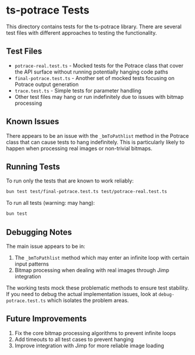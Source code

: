 # ts-potrace Tests

This directory contains tests for the ts-potrace library. There are several test files with different approaches to testing the functionality.

## Test Files

- `potrace-real.test.ts` - Mocked tests for the Potrace class that cover the API surface without running potentially hanging code paths
- `final-potrace.test.ts` - Another set of mocked tests focusing on Potrace output generation
- `trace.test.ts` - Simple tests for parameter handling
- Other test files may hang or run indefinitely due to issues with bitmap processing

## Known Issues

There appears to be an issue with the `_bmToPathlist` method in the Potrace class that can cause tests to hang indefinitely. This is particularly likely to happen when processing real images or non-trivial bitmaps.

## Running Tests

To run only the tests that are known to work reliably:

```bash
bun test test/final-potrace.test.ts test/potrace-real.test.ts
```

To run all tests (warning: may hang):

```bash
bun test
```

## Debugging Notes

The main issue appears to be in:

1. The `_bmToPathlist` method which may enter an infinite loop with certain input patterns
2. Bitmap processing when dealing with real images through Jimp integration

The working tests mock these problematic methods to ensure test stability. If you need to debug the actual implementation issues, look at `debug-potrace.test.ts` which isolates the problem areas.

## Future Improvements

1. Fix the core bitmap processing algorithms to prevent infinite loops
2. Add timeouts to all test cases to prevent hanging
3. Improve integration with Jimp for more reliable image loading
